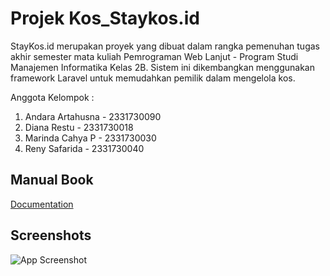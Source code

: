 # Projek Kos_Staykos.id
StayKos.id merupakan proyek yang dibuat dalam rangka pemenuhan tugas akhir semester mata kuliah Pemrograman Web Lanjut - Program Studi Manajemen Informatika Kelas 2B. Sistem ini dikembangkan menggunakan framework Laravel untuk memudahkan pemilik dalam mengelola kos.

Anggota Kelompok :

1.	Andara Artahusna - 2331730090 
2.	Diana Restu - 2331730018 
3.	Marinda Cahya P - 2331730030 
4.	Reny Safarida - 2331730040


## Manual Book

[Documentation](https://linkmanualbook)

## Screenshots

![App Screenshot](https://via.placeholder.com/468x300?text=App+Screenshot+Here)




